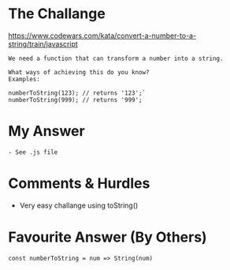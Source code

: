 # The Challange

https://www.codewars.com/kata/convert-a-number-to-a-string/train/javascript

```
We need a function that can transform a number into a string.

What ways of achieving this do you know?
Examples:

numberToString(123); // returns '123';`
numberToString(999); // returns '999';
```

# My Answer

```
- See .js file
```

# Comments & Hurdles

- Very easy challange using toString()

# Favourite Answer (By Others)

```
const numberToString = num => String(num)
```
